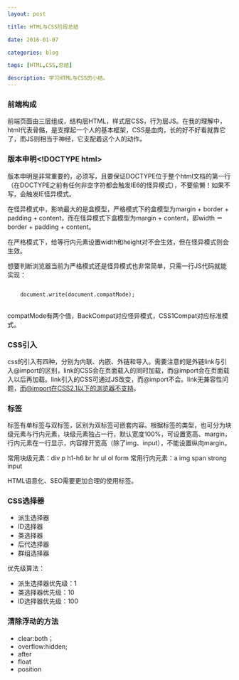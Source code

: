 ```yaml
---
layout: post

title: HTML与CSS阶段总结

date: 2016-01-07

categories: blog

tags: [HTML,CSS,总结]

description: 学习HTML与CSS的小结。
---
```


### 前端构成

前端页面由三层组成，结构层HTML，样式层CSS，行为层JS。在我的理解中，html代表骨骼，是支撑起一个人的基本框架，CSS是血肉，长的好不好看就靠它了，而JS则相当于神经，它支配着这个人的动作。

### 版本申明<\!DOCTYPE html>

版本申明是非常重要的，必须写，且要保证DOCTYPE位于整个html文档的第一行（在DOCTYPE之前有任何非空字符都会触发IE6的怪异模式），不要偷懒！如果不写，会触发IE怪异模式。

在怪异模式中，影响最大的是盒模型，严格模式下的盒模型为margin + border + padding + content，而在怪异模式下盒模型为margin + content，即width ＝ border + padding + content。

在严格模式下，给<span>等行内元素设置width和height对不会生效，但在怪异模式则会生效。

想要判断浏览器当前为严格模式还是怪异模式也非常简单，只需一行JS代码就能实现：

<pre>
<code>
	document.write(document.compatMode);
</code>
</pre>

compatMode有两个值，BackCompat对应怪异模式，CSS1Compat对应标准模式。

### CSS引入

css的引入有四种，分别为内联、内嵌、外链和导入。需要注意的是外链link与引入@import的区别，link的CSS会在页面载入的同时加载，而@import会在页面载入以后再加载。link引入的CSS可通过JS改变，而@import不会。link无兼容性问题，而@import在CSS2.1以下的浏览器不支持。

### 标签

标签有单标签与双标签，区别为双标签可嵌套内容。根据标签的类型，也可分为块级元素与行内元素，块级元素独占一行，默认宽度100%，可设置宽高、margin，行内元素在一行显示，内容撑开宽高（除了img、input），不能设置纵向margin。

常用块级元素：div p h1-h6 br hr ul ol form
常用行内元素：a img span strong input

HTML语意化、SEO需要更加合理的使用标签。

### CSS选择器

- 派生选择器
- ID选择器
- 类选择器
- 后代选择器
- 群组选择器

优先级算法：

- 派生选择器优先级：1
- 类选择器优先级：10
- ID选择器优先级：100

### 清除浮动的方法

- clear:both；
- overflow:hidden;
- after
- float
- position
